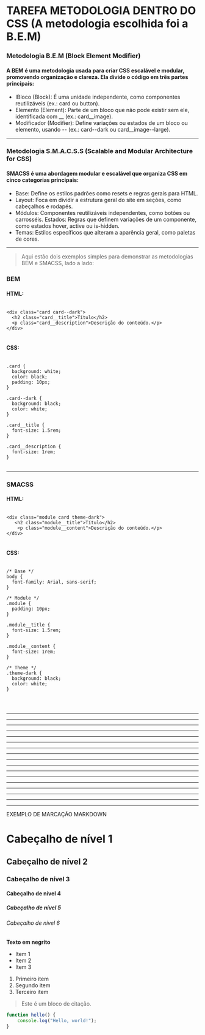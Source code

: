 # **TAREFA METODOLOGIA DENTRO DO CSS** (A metodologia escolhida foi a B.E.M)

### Metodologia **B.E.M** (Block Element Modifier)
#### A **BEM** é uma metodologia usada para criar CSS escalável e modular, promovendo organização e clareza. Ela divide o código em três partes principais:
- IBloco (Block): É uma unidade independente, como componentes reutilizáveis (ex.: card ou button).
- Elemento (Element): Parte de um bloco que não pode existir sem ele, identificada com __ (ex.: card__image).
- Modificador (Modifier): Define variações ou estados de um bloco ou elemento, usando -- (ex.: card--dark ou card__image--large).
---

### Metodologia **S.M.A.C.S.S** (Scalable and Modular Architecture for CSS)
#### **SMACSS** é uma abordagem modular e escalável que organiza CSS em cinco categorias principais:

- Base: Define os estilos padrões como resets e regras gerais para HTML.
- Layout: Foca em dividir a estrutura geral do site em seções, como cabeçalhos e rodapés.
- Módulos: Componentes reutilizáveis independentes, como botões ou carrosséis.
Estados: Regras que definem variações de um componente, como estados hover, active ou is-hidden.
- Temas: Estilos específicos que alteram a aparência geral, como paletas de cores.
---
> Aqui estão dois exemplos simples para demonstrar as metodologias BEM e SMACSS, lado a lado:

### **BEM**
#### HTML:
<pre>
<code>
&lt;div class="card card--dark"&gt;
  &lt;h2 class="card__title"&gt;Título&lt;/h2&gt;
  &lt;p class="card__description"&gt;Descrição do conteúdo.&lt;/p&gt;
&lt;/div&gt;
</code>
</pre>

#### CSS:
<pre>
<code>
.card {
  background: white;
  color: black;
  padding: 10px;
}

.card--dark {
  background: black;
  color: white;
}

.card__title {
  font-size: 1.5rem;
}

.card__description {
  font-size: 1rem;
}
</code>
</pre>

---

### **SMACSS**
#### HTML:
<pre>
<code>
&lt;div class="module card theme-dark"&gt;
   &lt;h2 class="module__title"&gt;Título&lt/h2&gt;
    &lt;p class="module__content"&gt;Descrição do conteúdo.&lt;/p&gt;
&lt;/div&gt;
</code>
</pre>

#### CSS:
<pre>
<code>
/* Base */
body {
  font-family: Arial, sans-serif;
}

/* Module */
.module {
  padding: 10px;
}

.module__title {
  font-size: 1.5rem;
}

.module__content {
  font-size: 1rem;
}

/* Theme */
.theme-dark {
  background: black;
  color: white;
}
</pre>
</code>

> 
---
---
---
---
---
---
---
---
---
---
---
--- 
---
---
---
---
---


EXEMPLO DE MARCAÇÃO MARKDOWN

<!-- Cabeçalhos -->
# Cabeçalho de nível 1
## Cabeçalho de nível 2
### Cabeçalho de nível 3
#### Cabeçalho de nível 4
##### Cabeçalho de nível 5
###### Cabeçalho de nível 6

<!-- Ênfase -->
**Texto em negrito**

<!-- Listas -->
- Item 1
- Item 2
- Item 3

<!-- Listas ordenadas -->
1. Primeiro item
2. Segundo item
3. Terceiro item

<!-- Blocos de Citação -->
> Este é um bloco de citação.

<!-- Blocos de código -->
```javascript
function hello() {
    console.log("Hello, world!");
}